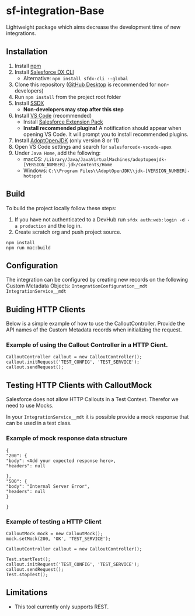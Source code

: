 # sf-integration-Base

Lightweight package which aims decrease the development time of new integrations. 

## Installation

1. Install [npm](https://nodejs.org/en/download/)
1. Install [Salesforce DX CLI](https://developer.salesforce.com/tools/sfdxcli)
    - Alternative: `npm install sfdx-cli --global`
1. Clone this repository ([GitHub Desktop](https://desktop.github.com) is recommended for non-developers)
1. Run `npm install` from the project root folder
1. Install [SSDX](https://github.com/navikt/ssdx)
    - **Non-developers may stop after this step**
1. Install [VS Code](https://code.visualstudio.com) (recommended)
    - Install [Salesforce Extension Pack](https://marketplace.visualstudio.com/items?itemName=salesforce.salesforcedx-vscode)
    - **Install recommended plugins!** A notification should appear when opening VS Code. It will prompt you to install recommended plugins.
1. Install [AdoptOpenJDK](https://adoptopenjdk.net) (only version 8 or 11)
1. Open VS Code settings and search for `salesforcedx-vscode-apex`
1. Under `Java Home`, add the following:
    - macOS: `/Library/Java/JavaVirtualMachines/adoptopenjdk-[VERSION_NUMBER].jdk/Contents/Home`
    - Windows: `C:\\Program Files\\AdoptOpenJDK\\jdk-[VERSION_NUMBER]-hotspot`

## Build

To build the project locally follow these steps:

1. If you have not authenticated to a DevHub run `sfdx auth:web:login -d -a production` and the log in.
2. Create scratch org and push project source.

```
npm install
npm run mac:build
```


## Configuration
The integration can be configured by creating new records on the following Custom Metadata Objects:
```IntegrationConfiguration__mdt```
```IntegrationService__mdt```

## Buiding HTTP Clients
Below is a simple example of how to use the CalloutController. Provide the API names of the Custom Metadata records when initializing the request.

### Example of using the Callout Controller in a HTTP Cient.

````
CalloutController callout = new CalloutController();
callout.initRequest('TEST_CONFIG', 'TEST_SERVICE');
callout.sendRequest();
````

## Testing HTTP Clients with CalloutMock

Salesforce does not allow HTTP Callouts in a Test Context. Therefor we need to use Mocks. 

In your ```IntegrationService__mdt``` it is possible provide a mock response that can be used in a test class. 

### Example of mock response data structure

````
{
"200": {
"body": <Add your expected response here>,
"headers": null

},
"500": {
"body": "Internal Server Error",
"headers": null
}

}
````

### Example of testing a HTTP Client
````
CalloutMock mock = new CalloutMock();
mock.setMock(200, 'OK', 'TEST_SERVICE');

CalloutController callout = new CalloutController();

Test.startTest();
callout.initRequest('TEST_CONFIG', 'TEST_SERVICE');
callout.sendRequest();
Test.stopTest();
````


## Limitations

- This tool currently only supports REST.
